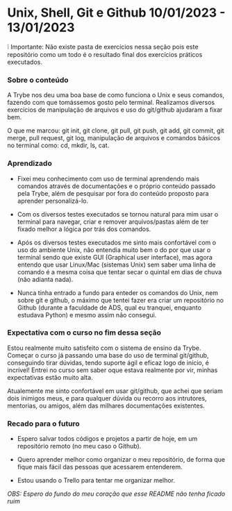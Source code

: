# Unix, Shell, Git e Github 10/01/2023 - 13/01/2023

:grey_exclamation: Importante: Não existe pasta de exercícios nessa seção pois este repositório como um todo é o resultado final dos exercícios práticos executados.
### Sobre o conteúdo

A Trybe nos deu uma boa base de como funciona o Unix e seus comandos, fazendo com que tomássemos gosto pelo terminal. Realizamos diversos exercícios de manipulação de arquivos e uso do git/github ajudaram a fixar bem.

O que me marcou: git init, git clone, git pull, git push, git add, git commit, git merge, pull request, git log, manipulação de arquivos e comandos básicos no terminal como: cd, mkdir, ls, cat.

### Aprendizado

* Fixei meu conhecimento com uso de terminal aprendendo mais comandos através de documentações e o próprio conteúdo passado pela Trybe, além de pesquisar por fora do conteúdo proposto para aprender personalizá-lo.

* Com os diversos testes executados se tornou natural para mim usar o terminal para navegar, criar e remover arquivos/pastas além de ter fixado melhor a lógica por trás dos comandos.

* Após os diversos testes executados me sinto mais confortável com o uso do ambiente Unix, não entendia muito bem o do por que usar o terminal sendo que existe GUI (Graphical user interface), mas agora entendo que usar Linux/Mac (sistemas Unix) sem saber uma linha de comando é a mesma coisa que tentar secar o quintal em dias de chuva (não adianta nada).

* Nunca tinha entrado a fundo para enteder os comandos do Unix, nem sobre git e github, o máximo que tentei fazer era criar um repositório no Github (durante a faculdade de ADS, qual eu tranquei, enquanto estudava Python) e mesmo assim não consegui.

### Expectativa com o curso no fim dessa seção

Estou realmente muito satisfeito com o sistema de ensino da Trybe. Começar o curso já passando uma base do uso de terminal git/github, conseguindo tirar dúvidas, tendo suporte ágil e eficaz logo de início, é incrível! Entrei no curso sem saber oque estava realmente por vir, minhas expectativas estão muito alta.

Atualemente me sinto confortável em usar git/github, que achei que seriam dois inimigos meus, e para qualquer dúvida ou recorro aos intrutores, mentorias, ou amigos, além das milhares documentações existentes.

### Recado para o futuro

* Espero salvar todos códigos e projetos a partir de hoje, em um repositório remoto (no meu caso o Github).

* Quero aprender melhor como organizar o meu repositório, de forma que fique mais fácil das pessoas que acessarem entenderem.

* Estou usando o Trello para tentar me organizar melhor.

_OBS: Espero do fundo do meu coração que esse README não tenha ficado ruim_